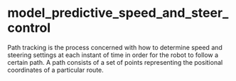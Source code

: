 # model_predictive_speed_and_steer_control
Path tracking is the process concerned with how to determine speed and steering settings at
each instant of time in order for the robot to follow a certain path. A path consists of a set of
points representing the positional coordinates of a particular route. 
